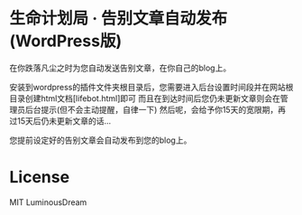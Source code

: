 # 生命计划局 · 告别文章自动发布 (WordPress版)
在你跌落凡尘之时为您自动发送告别文章，在你自己的blog上。

安装到wordpress的插件文件夹根目录后，您需要进入后台设置时间段并在网站根目录创建html文档[lifebot.html]即可
而且在到达时间后您仍未更新文章则会在管理员后台提示(但不会主动提醒，自律一下)
然后呢，会给予你15天的宽限期，再过15天后仍未更新文章的话...

您提前设定好的告别文章会自动发布到您的blog上。

# License
MIT  LuminousDream
